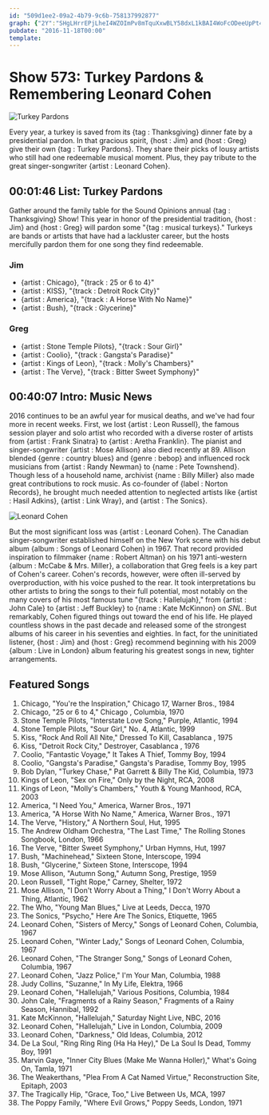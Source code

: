```yaml
---
id: "509d1ee2-09a2-4b79-9c6b-758137992877"
graph: {"2Y":"SHgLHrrEPjLheI4WZOImPv8mTquXxwBLY58dxL1kBAI4WoFcODeeUpPt4BI9LeXffioHI3","1UV":"BCuLwodPIWBCuLwBLUeySV8rVczDssSV8rVpeccYSV8rVXsn5Q5qXqbSV8rVBCemGOh0qxOh0qxSyAh69yZkFOh0qxOh0qxX8v5garB7hypZ0WBAHQHypZ0WLTxNqypZ0WVDJyVypZ0WBLYdLLTxNqBAHQHZ0UYDBAHQHWUs08BAHQHBCfgE"}
pubdate: "2016-11-18T00:00"
template: 
---
```






# Show 573: Turkey Pardons & Remembering Leonard Cohen

![Turkey Pardons](https://static.soundopinions.org/images/2016/turkeypardon_web.jpg)

Every year, a turkey is saved from its {tag : Thanksgiving} dinner fate by a presidential pardon. In that gracious spirit,  {host : Jim} and {host : Greg} give their own {tag : Turkey Pardons}. They share their picks of lousy artists who still had one redeemable musical moment. Plus, they pay tribute to the great singer-songwriter {artist : Leonard Cohen}.



## 00:01:46 List: Turkey Pardons

Gather around the family table for the Sound Opinions annual {tag : Thanksgiving} Show! This year in honor of the presidential tradition, {host : Jim} and {host : Greg} will pardon some "{tag : musical turkeys}." Turkeys are bands or artists that have had a lackluster career, but the hosts mercifully pardon them for one song they find redeemable.


### Jim

- {artist : Chicago}, "{track : 25 or 6 to 4}"
- {artist : KISS}, "{track : Detroit Rock City}"
- {artist : America}, "{track : A Horse With No Name}"
- {artist : Bush}, "{track : Glycerine}"


### Greg

- {artist : Stone Temple Pilots}, "{track : Sour Girl}"
- {artist : Coolio}, "{track : Gangsta's Paradise}"
- {artist : Kings of Leon}, "{track : Molly's Chambers}"
- {artist : The Verve}, "{track : Bitter Sweet Symphony}"



## 00:40:07 Intro: Music News

2016 continues to be an awful year for musical deaths, and we've had four more in recent weeks. First, we lost {artist : Leon Russell}, the famous session player and solo artist who recorded with a diverse roster of artists from {artist : Frank Sinatra} to {artist : Aretha Franklin}. The pianist and singer-songwriter {artist : Mose Allison} also died recently at 89. Allison blended {genre : country blues} and {genre : bebop} and influenced rock musicians from {artist : Randy Newman} to {name : Pete Townshend}. Though less of a household name, archivist {name : Billy Miller} also made great contributions to rock music. As co-founder of {label : Norton Records}, he brought much needed attention to neglected artists like {artist : Hasil Adkins}, {artist : Link Wray}, and {artist : The Sonics}.

![Leonard Cohen](https://static.soundopinions.org/assets/573/1UV0.jpg)

But the most significant loss was {artist : Leonard Cohen}. The Canadian singer-songwriter established himself on the New York scene with his debut album {album : Songs of Leonard Cohen} in 1967. That record provided inspiration to filmmaker {name : Robert Altman} on his 1971 anti-western {album : McCabe & Mrs. Miller}, a collaboration that Greg feels is a key part of Cohen's career. Cohen's records, however, were often ill-served by overproduction, with his voice pushed to the rear. It took interpretations bu other artists to bring the songs to their full potential, most notably on the many covers of his most famous tune "{track : Hallelujah}," from {artist : John Cale} to {artist : Jeff Buckley} to {name : Kate McKinnon} on *SNL*. But remarkably, Cohen figured things out toward the end of his life. He played countless shows in the past decade and released some of the strongest albums of his career in his seventies and eighties. In fact, for the uninitiated listener, {host : Jim} and {host : Greg} recommend beginning with his 2009 {album : Live in London} album featuring his greatest songs in new, tighter arrangements.



## Featured Songs

1. Chicago, "You're the Inspiration," Chicago 17, Warner Bros., 1984
2. Chicago, "25 or 6 to 4," Chicago , Columbia, 1970
3. Stone Temple Pilots, "Interstate Love Song," Purple, Atlantic, 1994
4. Stone Temple Pilots, "Sour Girl," No. 4, Atlantic, 1999
5. Kiss, "Rock And Roll All Nite," Dressed To Kill, Casablanca , 1975
6. Kiss, "Detroit Rock City," Destroyer, Casablanca , 1976
7. Coolio, "Fantastic Voyage," It Takes A Thief, Tommy Boy, 1994
8. Coolio, "Gangsta's Paradise," Gangsta's Paradise, Tommy Boy, 1995
9. Bob Dylan, "Turkey Chase," Pat Garrett & Billy The Kid, Columbia, 1973
10. Kings of Leon, "Sex on Fire," Only by the Night, RCA, 2008
11. Kings of Leon, "Molly's Chambers," Youth & Young Manhood, RCA, 2003
12. America, "I Need You," America, Warner Bros., 1971
13. America, "A Horse With No Name," America, Warner Bros., 1971
14. The Verve, "History," A Northern Soul, Hut, 1995
15. The Andrew Oldham Orchestra, "The Last Time," The Rolling Stones Songbook, London, 1966
16. The Verve, "Bitter Sweet Symphony," Urban Hymns, Hut, 1997
17. Bush, "Machinehead," Sixteen Stone, Interscope, 1994
18. Bush, "Glycerine," Sixteen Stone, Interscope, 1994
19. Mose Allison, "Autumn Song," Autumn Song, Prestige, 1959
20. Leon Russell, "Tight Rope," Carney, Shelter, 1972
21. Mose Allison, "I Don't Worry About a Thing," I Don't Worry About a Thing, Atlantic, 1962
22. The Who, "Young Man Blues," Live at Leeds, Decca, 1970
23. The Sonics, "Psycho," Here Are The Sonics, Etiquette, 1965
24. Leonard Cohen, "Sisters of Mercy," Songs of Leonard Cohen, Columbia, 1967
25. Leonard Cohen, "Winter Lady," Songs of Leonard Cohen, Columbia, 1967
26. Leonard Cohen, "The Stranger Song," Songs of Leonard Cohen, Columbia, 1967
27. Leonard Cohen, "Jazz Police," I'm Your Man, Columbia, 1988
28. Judy Collins, "Suzanne," In My Life, Elektra, 1966
29. Leonard Cohen, "Hallelujah," Various Positions, Columbia, 1984
30. John Cale, "Fragments of a Rainy Season," Fragments of a Rainy Season, Hannibal, 1992
31. Kate McKinnon, "Hallelujah," Saturday Night Live, NBC, 2016
32. Leonard Cohen, "Hallelujah," Live in London, Columbia, 2009
33. Leonard Cohen, "Darkness," Old Ideas, Columbia, 2012
34. De La Soul, "Ring Ring Ring (Ha Ha Hey)," De La Soul Is Dead, Tommy Boy, 1991
35. Marvin Gaye, "Inner City Blues (Make Me Wanna Holler)," What's Going On, Tamla, 1971
36. The Weakerthans, "Plea From A Cat Named Virtue," Reconstruction Site, Epitaph, 2003
37. The Tragically Hip, "Grace, Too," Live Between Us, MCA, 1997
38. The Poppy Family, "Where Evil Grows," Poppy Seeds, London, 1971